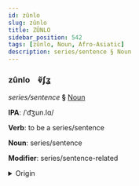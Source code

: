 ```yaml
---
id: zûnlo
slug: zûnlo
title: ZÛNLO
sidebar_position: 542
tags: [zûnlo, Noun, Afro-Asiatic]
description: series/sentence § Noun
---
```


### zûnlo&emsp;<span kind="abugida">ⱴ̃ʄʓ</span>

*series/sentence* **§** [Noun](../../tags/Noun)

**IPA**: /ˈd͡ʒun.lɑ/

**Verb**: to be a series/sentence

**Noun**: series/sentence

**Modifier**: series/sentence-related

<details>
    <summary>Origin</summary>
    Arabic جُمْلَة jumla /d͡ʒum.la/<br/>
    <em>Afro-Asiatic Language Family</em>
</details>